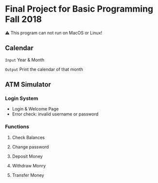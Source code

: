 # Final Project for Basic Programming Fall 2018

:warning: This program can not run on MacOS or Linux! 

## Calendar
`Input` Year & Month

`Output` Print the calendar of that month


## ATM Simulator

### Login System
- Login & Welcome Page
- Error check: invalid username or password


### Functions

1. Check Balances

2. Change password

3. Deposit Money

4. Withdraw Monry

5. Transfer Money






